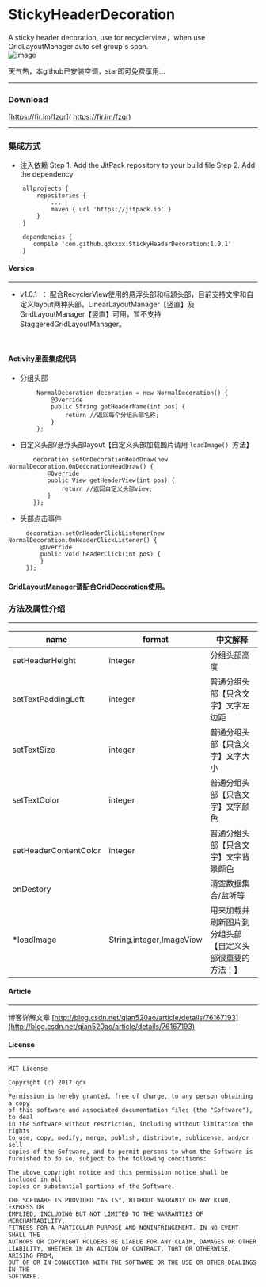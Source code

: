 # StickyHeaderDecoration
A sticky header decoration, use for recyclerview，when use GridLayoutManager auto set group`s span.
<br/>
 ![image](https://github.com/qdxxxx/StickyHeaderDecoration/blob/master/appGif/GIF.gif)
 
 天气热，本github已安装空调，star即可免费享用...
 
 ---
 ### Download
 [https://fir.im/fzqr]( https://fir.im/fzqr)

 ---
### 集成方式

 - 注入依赖
Step 1. Add the JitPack repository to your build file
 Step 2. Add the dependency
```
	allprojects {
		repositories {
			...
			maven { url 'https://jitpack.io' }
		}
	}
```
```
	dependencies {
 	   compile 'com.github.qdxxxx:StickyHeaderDecoration:1.0.1'
	}
```
#### Version
---
 - v1.0.1  ： 配合RecyclerView使用的悬浮头部和标题头部，目前支持文字和自定义layout两种头部，LinearLayoutManager【竖直】及GridLayoutManager【竖直】可用，暂不支持StaggeredGridLayoutManager。



<br/>

#### Activity里面集成代码
 - 分组头部
```
        NormalDecoration decoration = new NormalDecoration() {
            @Override
            public String getHeaderName(int pos) {
                return //返回每个分组头部名称;
            }
        };
```

 - 自定义头部/悬浮头部layout【自定义头部加载图片请用 ```loadImage() ```方法】
 ```
        decoration.setOnDecorationHeadDraw(new NormalDecoration.OnDecorationHeadDraw() {
            @Override
            public View getHeaderView(int pos) {
                return //返回自定义头部view;
            }
        });
 ```
 
  - 头部点击事件
   ```
        decoration.setOnHeaderClickListener(new NormalDecoration.OnHeaderClickListener() {
            @Override
            public void headerClick(int pos) {
            }
        });
 ```
 

#### GridLayoutManager请配合GridDecoration使用。
 
 ### 方法及属性介绍
---

name                   | format         |中文解释
----                   |------      	|----
setHeaderHeight        | integer    	|分组头部高度
setTextPaddingLeft     | integer   	|普通分组头部【只含文字】文字左边距
setTextSize            | integer	|普通分组头部【只含文字】文字大小
setTextColor           | integer 	|普通分组头部【只含文字】文字颜色
setHeaderContentColor  | integer  	|普通分组头部【只含文字】文字背景颜色
onDestory	       |                |清空数据集合/监听等
*loadImage              |String,integer,ImageView|用来加载并刷新图片到分组头部【自定义头部很重要的方法！】


#### Article
---
博客详解文章
[http://blog.csdn.net/qian520ao/article/details/76167193](http://blog.csdn.net/qian520ao/article/details/76167193)

####  License
---

```
MIT License

Copyright (c) 2017 qdx

Permission is hereby granted, free of charge, to any person obtaining a copy
of this software and associated documentation files (the "Software"), to deal
in the Software without restriction, including without limitation the rights
to use, copy, modify, merge, publish, distribute, sublicense, and/or sell
copies of the Software, and to permit persons to whom the Software is
furnished to do so, subject to the following conditions:

The above copyright notice and this permission notice shall be included in all
copies or substantial portions of the Software.

THE SOFTWARE IS PROVIDED "AS IS", WITHOUT WARRANTY OF ANY KIND, EXPRESS OR
IMPLIED, INCLUDING BUT NOT LIMITED TO THE WARRANTIES OF MERCHANTABILITY,
FITNESS FOR A PARTICULAR PURPOSE AND NONINFRINGEMENT. IN NO EVENT SHALL THE
AUTHORS OR COPYRIGHT HOLDERS BE LIABLE FOR ANY CLAIM, DAMAGES OR OTHER
LIABILITY, WHETHER IN AN ACTION OF CONTRACT, TORT OR OTHERWISE, ARISING FROM,
OUT OF OR IN CONNECTION WITH THE SOFTWARE OR THE USE OR OTHER DEALINGS IN THE
SOFTWARE.
```
